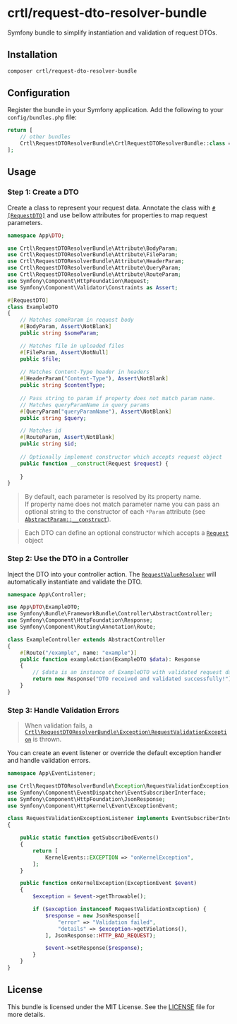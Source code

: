 # crtl/request-dto-resolver-bundle

Symfony bundle to simplify instantiation and validation of request DTOs.


## Installation

```bash
composer crtl/request-dto-resolver-bundle
```

## Configuration

Register the bundle in your Symfony application. Add the following to your `config/bundles.php` file:

```php
return [
    // other bundles
    Crtl\RequestDTOResolverBundle\CrtlRequestDTOResolverBundle::class => ["all" => true],
];
```

## Usage

### Step 1: Create a DTO

Create a class to represent your request data. 
Annotate the class with [`#[RequestDTO]`](src/Attribute/RequestDTO.php) and use bellow attributes for properties to map request parameters.

```php
namespace App\DTO;

use Crtl\RequestDTOResolverBundle\Attribute\BodyParam;
use Crtl\RequestDTOResolverBundle\Attribute\FileParam;
use Crtl\RequestDTOResolverBundle\Attribute\HeaderParam;
use Crtl\RequestDTOResolverBundle\Attribute\QueryParam;
use Crtl\RequestDTOResolverBundle\Attribute\RouteParam;
use Symfony\Component\HttpFoundation\Request;
use Symfony\Component\Validator\Constraints as Assert;

#[RequestDTO]
class ExampleDTO
{
    // Matches someParam in request body
    #[BodyParam, Assert\NotBlank]
    public string $someParam;

    // Matches file in uploaded files
    #[FileParam, Assert\NotNull]
    public $file;
    
    // Matches Content-Type header in headers
    #[HeaderParam("Content-Type"), Assert\NotBlank]
    public string $contentType;
    
    // Pass string to param if property does not match param name.
    // Matches queryParamName in query params
    #[QueryParam("queryParamName"), Assert\NotBlank]
    public string $query;

    // Matches id 
    #[RouteParam, Assert\NotBlank]
    public string $id;
    
    // Optionally implement constructor which accepts request object
    public function __construct(Request $request) {
    
    }
}
```

> By default, each parameter is resolved by its property name.<br/> 
> If property name does not match parameter name you can pass an optional string to the constructor 
> of each `*Param` attribute (see [`AbstractParam::__construct`](src/Attribute/AbstractParam.php)).

> Each DTO can define an optional constructor which accepts a [`Request`](vendor/symfony/http-foundation/Request.php) object 

### Step 2: Use the DTO in a Controller

Inject the DTO into your controller action. The [`RequestValueResolver`](src/RequestDTOResolver.php) will automatically instantiate and validate the DTO.

```php
namespace App\Controller;

use App\DTO\ExampleDTO;
use Symfony\Bundle\FrameworkBundle\Controller\AbstractController;
use Symfony\Component\HttpFoundation\Response;
use Symfony\Component\Routing\Annotation\Route;

class ExampleController extends AbstractController
{
    #[Route("/example", name: "example")]
    public function exampleAction(ExampleDTO $data): Response
    {
        // $data is an instance of ExampleDTO with validated request data
        return new Response("DTO received and validated successfully!");
    }
}
```

### Step 3: Handle Validation Errors

> When validation fails, a [`Crtl\RequestDTOResolverBundle\Exception\RequestValidationException`](src/Exception/RequestValidationException.php) is thrown.
> 
You can create an event listener or override the default exception handler and handle validation errors.

```php
namespace App\EventListener;

use Crtl\RequestDTOResolverBundle\Exception\RequestValidationException;
use Symfony\Component\EventDispatcher\EventSubscriberInterface;
use Symfony\Component\HttpFoundation\JsonResponse;
use Symfony\Component\HttpKernel\Event\ExceptionEvent;

class RequestValidationExceptionListener implements EventSubscriberInterface
{

    public static function getSubscribedEvents()
    {
        return [
            KernelEvents::EXCEPTION => "onKernelException",
        ];
    }

    public function onKernelException(ExceptionEvent $event)
    {
        $exception = $event->getThrowable();

        if ($exception instanceof RequestValidationException) {
            $response = new JsonResponse([
                "error" => "Validation failed",
                "details" => $exception->getViolations(),
            ], JsonResponse::HTTP_BAD_REQUEST);

            $event->setResponse($response);
        }
    }
}
```

## License

This bundle is licensed under the MIT License. See the [LICENSE](LICENSE) file for more details.